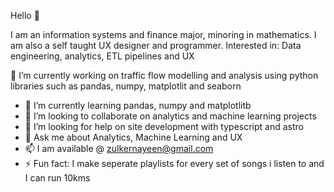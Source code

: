 Hello 👋

I am an information systems and finance major, minoring in mathematics. I am also a self taught UX designer and programmer. 
Interested in: Data engineering, analytics, ETL pipelines and UX

🔭 I’m currently working on traffic flow modelling and analysis using python libraries such as  pandas, numpy, matplotlit and seaborn 
- 🌱 I’m currently learning pandas, numpy and matplotlitb
- 👯 I’m looking to collaborate on analytics and machine learning projects
- 🤔 I’m looking for help on site development with typescript and astro
- 💬 Ask me about Analytics, Machine Learning and UX
- 📫 I am available @ zulkernayeen@gmail.com
- ⚡ Fun fact: I make seperate playlists for every set of songs i listen to and I can run 10kms
